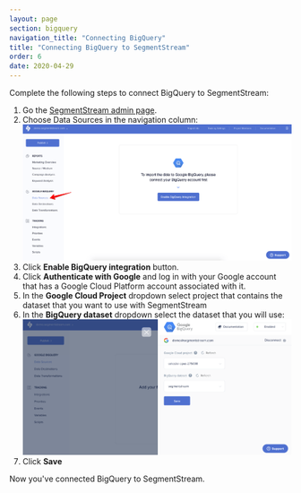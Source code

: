 ```yaml
---
layout: page
section: bigquery
navigation_title: "Connecting BigQuery"
title: "Connecting BigQuery to SegmentStream"
order: 6
date: 2020-04-29
---
```


<!---
In this article we explain how to connect Google BigQuery inside the admin panel
-->
Complete the following steps to connect BigQuery to SegmentStream:
1. Go the [SegmentStream admin page](https://admin.segmentstream.com/).
2. Choose Data Sources in the navigation column:
![](/img/bigquery_connect.1.png)
3. Click **Enable BigQuery integration** button.
4. Click **Authenticate with Google** and log in with your Google account that has a Google Cloud Platform account associated with it.
5. In the **Google Cloud Project** dropdown select project that contains the dataset that you want to use with SegmentStream
6. In the **BigQuery dataset** dropdown select the dataset that you will use:
![](/img/bigquery_connect.2.png)
7. Click **Save**

Now you've connected BigQuery to SegmentStream.